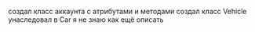 создал класс аккаунта с атрибутами и методами
создал класс Vehicle унаследовал в Car
я не знаю как ещё описать
